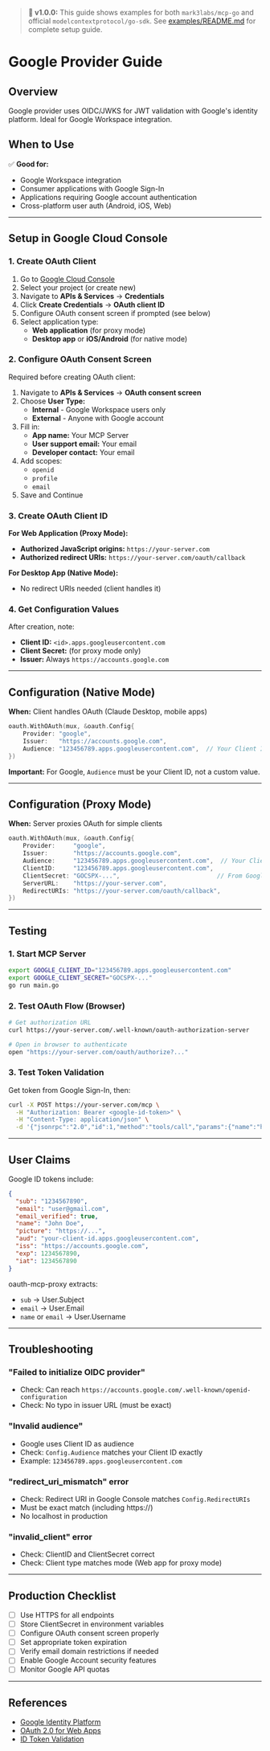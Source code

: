 > **📢 v1.0.0:** This guide shows examples for both `mark3labs/mcp-go` and official `modelcontextprotocol/go-sdk`.
> See [examples/README.md](../../examples/README.md) for complete setup guide.

# Google Provider Guide

## Overview

Google provider uses OIDC/JWKS for JWT validation with Google's identity platform. Ideal for Google Workspace integration.

## When to Use

✅ **Good for:**

- Google Workspace integration
- Consumer applications with Google Sign-In
- Applications requiring Google account authentication
- Cross-platform user auth (Android, iOS, Web)

---

## Setup in Google Cloud Console

### 1. Create OAuth Client

1. Go to [Google Cloud Console](https://console.cloud.google.com)
2. Select your project (or create new)
3. Navigate to **APIs & Services** → **Credentials**
4. Click **Create Credentials** → **OAuth client ID**
5. Configure OAuth consent screen if prompted (see below)
6. Select application type:
   - **Web application** (for proxy mode)
   - **Desktop app** or **iOS/Android** (for native mode)

### 2. Configure OAuth Consent Screen

Required before creating OAuth client:

1. Navigate to **APIs & Services** → **OAuth consent screen**
2. Choose **User Type:**
   - **Internal** - Google Workspace users only
   - **External** - Anyone with Google account
3. Fill in:
   - **App name:** Your MCP Server
   - **User support email:** Your email
   - **Developer contact:** Your email
4. Add scopes:
   - `openid`
   - `profile`
   - `email`
5. Save and Continue

### 3. Create OAuth Client ID

**For Web Application (Proxy Mode):**

- **Authorized JavaScript origins:** `https://your-server.com`
- **Authorized redirect URIs:** `https://your-server.com/oauth/callback`

**For Desktop App (Native Mode):**

- No redirect URIs needed (client handles it)

### 4. Get Configuration Values

After creation, note:

- **Client ID:** `<id>.apps.googleusercontent.com`
- **Client Secret:** (for proxy mode only)
- **Issuer:** Always `https://accounts.google.com`

---

## Configuration (Native Mode)

**When:** Client handles OAuth (Claude Desktop, mobile apps)

```go
oauth.WithOAuth(mux, &oauth.Config{
    Provider: "google",
    Issuer:   "https://accounts.google.com",
    Audience: "123456789.apps.googleusercontent.com",  // Your Client ID
})
```

**Important:** For Google, `Audience` must be your Client ID, not a custom value.

---

## Configuration (Proxy Mode)

**When:** Server proxies OAuth for simple clients

```go
oauth.WithOAuth(mux, &oauth.Config{
    Provider:     "google",
    Issuer:       "https://accounts.google.com",
    Audience:     "123456789.apps.googleusercontent.com",  // Your Client ID
    ClientID:     "123456789.apps.googleusercontent.com",
    ClientSecret: "GOCSPX-...",                           // From Google Console
    ServerURL:    "https://your-server.com",
    RedirectURIs: "https://your-server.com/oauth/callback",
})
```

---

## Testing

### 1. Start MCP Server

```bash
export GOOGLE_CLIENT_ID="123456789.apps.googleusercontent.com"
export GOOGLE_CLIENT_SECRET="GOCSPX-..."
go run main.go
```

### 2. Test OAuth Flow (Browser)

```bash
# Get authorization URL
curl https://your-server.com/.well-known/oauth-authorization-server

# Open in browser to authenticate
open "https://your-server.com/oauth/authorize?..."
```

### 3. Test Token Validation

Get token from Google Sign-In, then:

```bash
curl -X POST https://your-server.com/mcp \
  -H "Authorization: Bearer <google-id-token>" \
  -H "Content-Type: application/json" \
  -d '{"jsonrpc":"2.0","id":1,"method":"tools/call","params":{"name":"hello","arguments":{}}}'
```

---

## User Claims

Google ID tokens include:

```json
{
  "sub": "1234567890",
  "email": "user@gmail.com",
  "email_verified": true,
  "name": "John Doe",
  "picture": "https://...",
  "aud": "your-client-id.apps.googleusercontent.com",
  "iss": "https://accounts.google.com",
  "exp": 1234567890,
  "iat": 1234567890
}
```

oauth-mcp-proxy extracts:

- `sub` → User.Subject
- `email` → User.Email
- `name` or `email` → User.Username

---

## Troubleshooting

### "Failed to initialize OIDC provider"

- Check: Can reach `https://accounts.google.com/.well-known/openid-configuration`
- Check: No typo in issuer URL (must be exact)

### "Invalid audience"

- Google uses Client ID as audience
- Check: `Config.Audience` matches your Client ID exactly
- Example: `123456789.apps.googleusercontent.com`

### "redirect_uri_mismatch" error

- Check: Redirect URI in Google Console matches `Config.RedirectURIs`
- Must be exact match (including https://)
- No localhost in production

### "invalid_client" error

- Check: ClientID and ClientSecret correct
- Check: Client type matches mode (Web app for proxy mode)

---

## Production Checklist

- [ ] Use HTTPS for all endpoints
- [ ] Store ClientSecret in environment variables
- [ ] Configure OAuth consent screen properly
- [ ] Set appropriate token expiration
- [ ] Verify email domain restrictions if needed
- [ ] Enable Google Account security features
- [ ] Monitor Google API quotas

---

## References

- [Google Identity Platform](https://developers.google.com/identity)
- [OAuth 2.0 for Web Apps](https://developers.google.com/identity/protocols/oauth2/web-server)
- [ID Token Validation](https://developers.google.com/identity/protocols/oauth2/openid-connect#validatinganidtoken)
